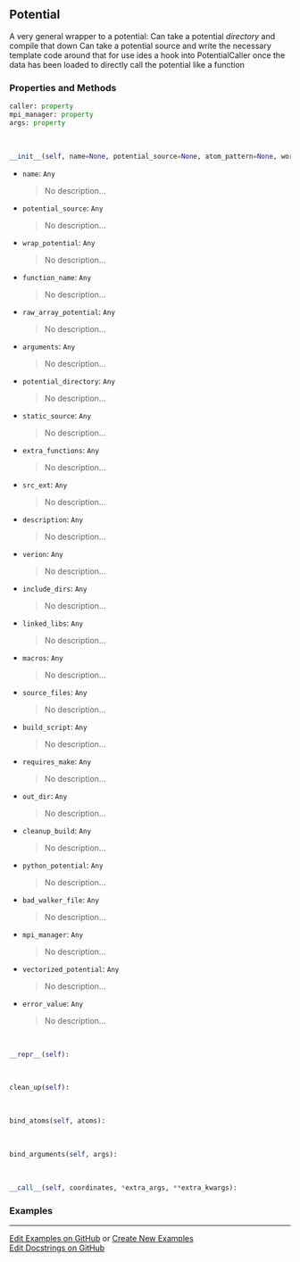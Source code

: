 ## <a id="RynLib.PlzNumbers.Potential.Potential">Potential</a>
A very general wrapper to a potential:
Can take a potential _directory_ and compile that down
Can take a potential source and write the necessary template code around that for use
ides a hook into PotentialCaller once the data has been loaded to directly call the potential like a function

### Properties and Methods
```python
caller: property
mpi_manager: property
args: property
```
<a id="RynLib.PlzNumbers.Potential.Potential.__init__">&nbsp;</a>
```python
__init__(self, name=None, potential_source=None, atom_pattern=None, working_directory=None, wrap_potential=None, function_name=None, raw_array_potential=None, arguments=None, shim_script='', conversion=None, potential_directory=None, static_source=False, extra_functions=(), src_ext='src', description='An extension module', verion='1.0.0', include_dirs=None, linked_libs=None, macros=None, source_files=None, build_script=None, requires_make=False, out_dir=None, cleanup_build=True, python_potential=False, pointer_name=None, fortran_potential=False, bad_walker_file='bad_walkers.txt', mpi_manager=None, vectorized_potential=False, error_value=10000000000.0, transpose_call=None): 
```

- `name`: `Any`
    >No description...
- `potential_source`: `Any`
    >No description...
- `wrap_potential`: `Any`
    >No description...
- `function_name`: `Any`
    >No description...
- `raw_array_potential`: `Any`
    >No description...
- `arguments`: `Any`
    >No description...
- `potential_directory`: `Any`
    >No description...
- `static_source`: `Any`
    >No description...
- `extra_functions`: `Any`
    >No description...
- `src_ext`: `Any`
    >No description...
- `description`: `Any`
    >No description...
- `verion`: `Any`
    >No description...
- `include_dirs`: `Any`
    >No description...
- `linked_libs`: `Any`
    >No description...
- `macros`: `Any`
    >No description...
- `source_files`: `Any`
    >No description...
- `build_script`: `Any`
    >No description...
- `requires_make`: `Any`
    >No description...
- `out_dir`: `Any`
    >No description...
- `cleanup_build`: `Any`
    >No description...
- `python_potential`: `Any`
    >No description...
- `bad_walker_file`: `Any`
    >No description...
- `mpi_manager`: `Any`
    >No description...
- `vectorized_potential`: `Any`
    >No description...
- `error_value`: `Any`
    >No description...

<a id="RynLib.PlzNumbers.Potential.Potential.__repr__">&nbsp;</a>
```python
__repr__(self): 
```

<a id="RynLib.PlzNumbers.Potential.Potential.clean_up">&nbsp;</a>
```python
clean_up(self): 
```

<a id="RynLib.PlzNumbers.Potential.Potential.bind_atoms">&nbsp;</a>
```python
bind_atoms(self, atoms): 
```

<a id="RynLib.PlzNumbers.Potential.Potential.bind_arguments">&nbsp;</a>
```python
bind_arguments(self, args): 
```

<a id="RynLib.PlzNumbers.Potential.Potential.__call__">&nbsp;</a>
```python
__call__(self, coordinates, *extra_args, **extra_kwargs): 
```

### Examples


___

[Edit Examples on GitHub](https://github.com/McCoyGroup/References/edit/gh-pages/Documentation/examples/RynLib/PlzNumbers/Potential/Potential.md) or 
[Create New Examples](https://github.com/McCoyGroup/References/new/gh-pages/?filename=Documentation/examples/RynLib/PlzNumbers/Potential/Potential.md) <br/>
[Edit Docstrings on GitHub](https://github.com/McCoyGroup/RynLib/edit/master/PlzNumbers/Potential.py?message=Update%20Docs)
